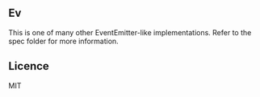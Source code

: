 Ev
--

This is one of many other EventEmitter-like implementations.
Refer to the spec folder for more information.

Licence
-------

MIT
